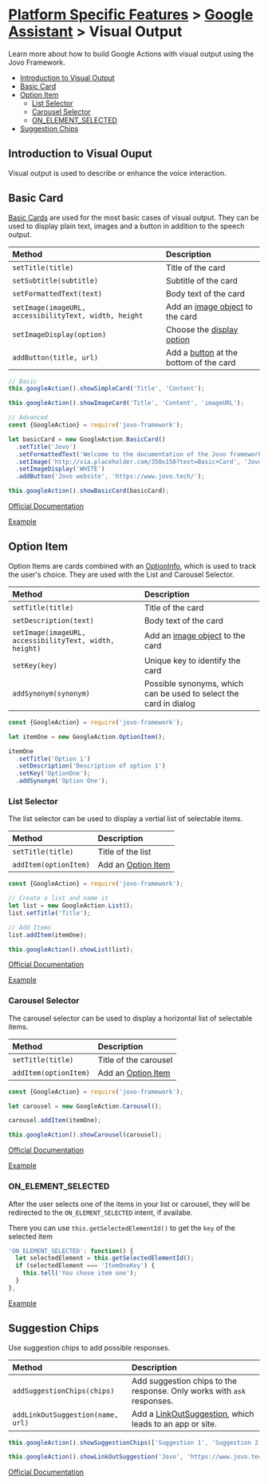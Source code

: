 # [Platform Specific Features](../) > [Google Assistant](./README.md) > Visual Output

Learn more about how to build Google Actions with visual output using the Jovo Framework.

* [Introduction to Visual Output](#introduction-to-visual-output)
* [Basic Card](#basic-card)
* [Option Item](#option-item)
  * [List Selector](#list-selector)
  * [Carousel Selector](#carousel-selector)
  * [ON_ELEMENT_SELECTED](#on-_-element-_-selected)
* [Suggestion Chips](#suggestion-chips)


## Introduction to Visual Ouput

Visual output is used to describe or enhance the voice interaction.

## Basic Card

[Basic Cards](https://developers.google.com/actions/reference/rest/Shared.Types/AppResponse#basiccard) are used for the most basic cases of visual output. They can be used to display plain text, images and a button in addition to the speech output.

Method | Description
:--- | :---
`setTitle(title)` | Title of the card
`setSubtitle(subtitle)` | Subtitle of the card
`setFormattedText(text)` | Body text of the card
`setImage(imageURL, accessibilityText, width, height` | Add an [image object](https://developers.google.com/actions/reference/rest/Shared.Types/Image) to the card
`setImageDisplay(option)` | Choose the [display option](https://developers.google.com/actions/reference/rest/Shared.Types/ImageDisplayOptions)
`addButton(title, url)` | Add a [button](https://developers.google.com/actions/reference/rest/Shared.Types/AppResponse#button) at the bottom of the card

```javascript
// Basic
this.googleAction().showSimpleCard('Title', 'Content');

this.googleAction().showImageCard('Title', 'Content', 'imageURL');

// Advanced
const {GoogleAction} = require('jovo-framework');

let basicCard = new GoogleAction.BasicCard()
  .setTitle('Jovo')
  .setFormattedText('Welcome to the documentation of the Jovo framework')
  .setImage('http://via.placeholder.com/350x150?text=Basic+Card', 'Jovo Card', '350', '150')
  .setImageDisplay('WHITE') 
  .addButton('Jovo website', 'https://www.jovo.tech/');

this.googleAction().showBasicCard(basicCard);
```
[Official Documentation](https://developers.google.com/actions/reference/rest/Shared.Types/AppResponse#basiccard)

[Example](https://github.com/jovotech/jovo-framework-nodejs/blob/master/examples/google_action_specific/appGoogleAssistantCards.js#L44)

## Option Item

Option Items are cards combined with an [OptionInfo](https://developers.google.com/actions/reference/rest/Shared.Types/OptionInfo), which is used to track the user's choice. They are used with the List and Carousel Selector.

Method | Description
:--- | :---
`setTitle(title)` | Title of the card
`setDescription(text)` | Body text of the card
`setImage(imageURL, accessibilityText, width, height)` | Add an [image object](https://developers.google.com/actions/reference/rest/Shared.Types/Image) to the card
`setKey(key)` | Unique key to identify the card
`addSynonym(synonym)` | Possible synonyms, which can be used to select the card in dialog

```javascript
const {GoogleAction} = require('jovo-framework');

let itemOne = new GoogleAction.OptionItem();

itemOne
  .setTitle('Option 1')
  .setDescription('Description of option 1')
  .setKey('OptionOne');
  .addSynonym('Option One');

```

### List Selector

The list selector can be used to display a vertial list of selectable items.

Method | Description
:--- | :---
`setTitle(title)` | Title of the list
`addItem(optionItem)` | Add an [Option Item](#option-item)

```javascript
const {GoogleAction} = require('jovo-framework');

// Create a list and name it
let list = new GoogleAction.List();
list.setTitle('Title');

// Add Items
list.addItem(itemOne);

this.googleAction().showList(list);
```
[Official Documentation](https://developers.google.com/actions/assistant/responses#list_selector)

[Example](https://github.com/jovotech/jovo-framework-nodejs/blob/master/examples/google_action_specific/appGoogleAssistantCards.js#L61)

### Carousel Selector

The carousel selector can be used to display a horizontal list of selectable items.

Method | Description
:--- | :---
`setTitle(title)` | Title of the carousel
`addItem(optionItem)` | Add an [Option Item](#option-item)

```javascript
const {GoogleAction} = require('jovo-framework');

let carousel = new GoogleAction.Carousel();

carousel.addItem(itemOne);

this.googleAction().showCarousel(carousel);
```
[Official Documentation](https://developers.google.com/actions/assistant/responses#carousel_selector)

[Example](https://github.com/jovotech/jovo-framework-nodejs/blob/master/examples/google_action_specific/appGoogleAssistantCards.js#L82)

### ON_ELEMENT_SELECTED

After the user selects one of the items in your list or carousel, they will be redirected to the `ON_ELEMENT_SELECTED` intent, if availabe.

There you can use `this.getSelectedElementId()` to get the `key` of the selected item

```javascript
'ON_ELEMENT_SELECTED': function() {
  let selectedElement = this.getSelectedElementId();
  if (selectedElement === 'ItemOneKey') {
    this.tell('You chose item one');
  }
},
```
[Example](https://github.com/jovotech/jovo-framework-nodejs/blob/master/examples/google_action_specific/appGoogleAssistantCards.js#L107)

## Suggestion Chips

Use suggestion chips to add possible responses.

Method | Description
:--- | :---
`addSuggestionChips(chips)` | Add suggestion chips to the response. Only works with `ask` responses.
`addLinkOutSuggestion(name, url)` | Add a [LinkOutSuggestion](https://developers.google.com/actions/reference/rest/Shared.Types/AppResponse#linkoutsuggestion), which leads to an app or site.

```javascript
this.googleAction().showSuggestionChips(['Suggestion 1', 'Suggestion 2', 'Suggestion 3']);

this.googleAction().showLinkOutSuggestion('Jovo', 'https://www.jovo.tech/');
```
[Official Documentation](https://developers.google.com/actions/assistant/responses#suggestion-chip)